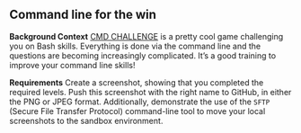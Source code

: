 ## Command line for the win

**Background Context**
[CMD CHALLENGE](https://cmdchallenge.com/) is a pretty cool game challenging you on Bash skills. Everything is done via the command line and the questions are becoming increasingly complicated. It’s a good training to improve your command line skills!

**Requirements**
Create a screenshot, showing that you completed the required levels. Push this screenshot with the right name to GitHub, in either the PNG or JPEG format. Additionally, demonstrate the use of the `SFTP` (Secure File Transfer Protocol) command-line tool to move your local screenshots to the sandbox environment.
